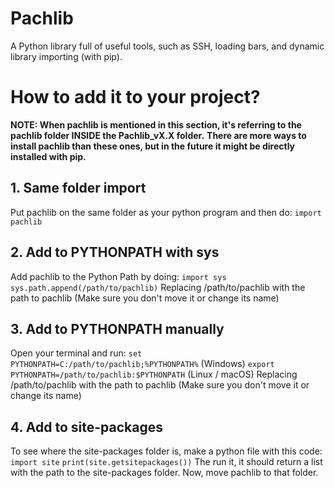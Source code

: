 # Pachlib
A Python library full of useful tools, such as SSH, loading bars, and dynamic library importing (with pip).

# How to add it to your project?
**NOTE: When pachlib is mentioned in this section, it's referring to the pachlib folder INSIDE the Pachlib_vX.X folder.**
**There are more ways to install pachlib than these ones, but in the future it might be directly installed with pip.**

## 1. Same folder import
Put pachlib on the same folder as your python program and then do:
`import pachlib`

## 2. Add to PYTHONPATH with sys
Add pachlib to the Python Path by doing:
`import sys`
`sys.path.append(/path/to/pachlib)`
Replacing /path/to/pachlib with the path to pachlib (Make sure you don't move it or change its name)

## 3. Add to PYTHONPATH manually
Open your terminal and run:
`set PYTHONPATH=C:/path/to/pachlib;%PYTHONPATH%` (Windows)
`export PYTHONPATH=/path/to/pachlib:$PYTHONPATH` (Linux / macOS)
Replacing /path/to/pachlib with the path to pachlib (Make sure you don't move it or change its name)

## 4. Add to site-packages
To see where the site-packages folder is, make a python file with this code:
`import site`
`print(site.getsitepackages())`
The run it, it should return a list with the path to the site-packages folder.
Now, move pachlib to that folder.
